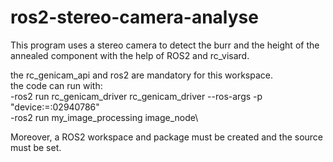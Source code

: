 # ros2-stereo-camera-analyse
This program uses a stereo camera to detect the burr and the height of the annealed component with the help of ROS2 and rc_visard.

the rc_genicam_api and ros2 are mandatory for this workspace.\
the code can run with:\
	-ros2 run rc_genicam_driver rc_genicam_driver --ros-args -p "device:=:02940786"\
	-ros2 run my_image_processing image_node\
	
Moreover, a ROS2 workspace and package must be created and the source must be set.
